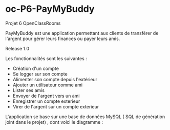 # oc-P6-PayMyBuddy

Projet 6 OpenClassRooms

PayMyBuddy est une application permettant aux clients de transférer de l'argent pour gérer leurs finances ou payer leurs amis. 

Release 1.0

Les fonctionnalités sont les suivantes : 
  - Création d'un compte
  - Se logger sur son compte
  - Alimenter son compte depuis l'extérieur
  - Ajouter un utilisateur comme ami
  - Lister ses amis
  - Envoyer de l'argent vers un ami
  - Enregistrer un compte exterieur
  - Virer de l'argent sur un compte exterieur
  
L'application se base sur une base de données MySQL ( SQL de génération joint dans le projet) , dont voici le diagramme : 
